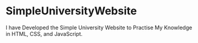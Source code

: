 # SimpleUniversityWebsite
I have Developed the Simple University Website to Practise My Knowledge in HTML, CSS, and JavaScript.
